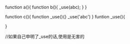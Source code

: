 function a(){
  function b(){
    _use(abc);
  }
}


function c(){
  function _use(){}
  _use('abc')
}
funtion _use(){
  
}

//如果自己申明了_use的话,使用是无害的